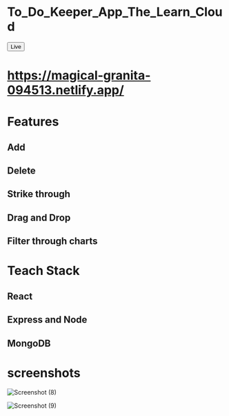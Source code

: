 # To_Do_Keeper_App_The_Learn_Cloud
<a href="https://magical-granita-094513.netlify.app/"><button>Live</button></a>
# https://magical-granita-094513.netlify.app/
# Features
## Add
## Delete
## Strike through
## Drag and Drop
## Filter through charts

# Teach Stack
## React
## Express and Node
## MongoDB

# screenshots


![Screenshot (8)](https://user-images.githubusercontent.com/89202642/221960646-a2ac7f19-815e-41c2-ba9f-c40922895b0e.png)



![Screenshot (9)](https://user-images.githubusercontent.com/89202642/221960667-91f15fcd-bdc0-40a8-8af3-3f3708edb225.png)
